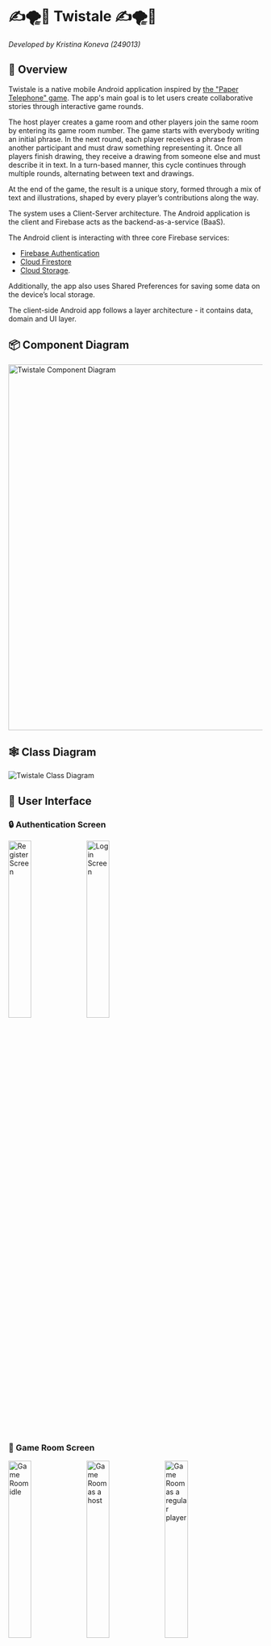 # ✍️🌪️🎨 Twistale ✍️🌪️🎨
_Developed by Kristina Koneva (249013)_

## 📃 Overview

Twistale is a native mobile Android application inspired by [the "Paper Telephone" game](https://www.thegamegal.com/2011/06/18/paper-telephone/). The app's main goal is to let users create collaborative stories through interactive game rounds.

The host player creates a game room and other players join the same room by entering its game room number. The game starts with everybody writing an initial phrase. In the next round, each player receives a phrase from another participant and must draw something representing it. Once all players finish drawing, they receive a drawing from someone else and must describe it in text.
In a turn-based manner, this cycle continues through multiple rounds, alternating between text and drawings. 

At the end of the game, the result is a unique story, formed through a mix of text and illustrations, shaped by every player’s contributions along the way.

The system uses a Client-Server architecture. The Android application is the client and Firebase acts as the backend-as-a-service (BaaS).

The Android client is interacting with three core Firebase services:
- [Firebase Authentication](https://firebase.google.com/docs/auth)
- [Cloud Firestore](https://firebase.google.com/docs/firestore)
- [Cloud Storage](https://firebase.google.com/docs/storage).

Additionally, the app also uses Shared Preferences for saving some data on the device’s local storage.

The client-side Android app follows a layer architecture - it contains data, domain and UI layer. 

## 📦 Component Diagram


<img width="725" alt="Twistale Component Diagram" src="https://github.com/user-attachments/assets/0fb3772c-a082-4fc1-aa47-1b498cfc4f4f" />

## 🕸️ Class Diagram

![Twistale Class Diagram](https://github.com/user-attachments/assets/dffbbbf5-f6dc-4d3e-be01-37c21bd856bb)

## 🎨 User Interface

### 🔒 Authentication Screen

<img width="30%" height="30%" alt="Register Screen" src="https://github.com/user-attachments/assets/7041bc66-2e86-4ad8-8f2d-716df3884508" display="inline"/>
<img width="30%" height="30%" alt="Login Screen" src="https://github.com/user-attachments/assets/0793ea93-94e5-4f4c-872e-92fcf290e3dc" display="inline"/>

### 🤸 Game Room Screen

<img width="30%" height="30%" alt="Game Room idle" src="https://github.com/user-attachments/assets/99992dbd-2e0a-4362-8402-c543bd7be692" display="inline"/>
<img width="30%" height="30%" alt="Game Room as a host" src="https://github.com/user-attachments/assets/3c81ea61-8243-432c-8253-4ac5a8a0102a" display="inline"/>
<img width="30%" height="30%" alt="Game Room as a regular player" src="https://github.com/user-attachments/assets/bbe451fd-d3b1-485d-8590-1321d72785e8" display="inline"/>


### 🛝 Game Play Screen

<img width="30%" height="30%" alt="Intial writing round" src="https://github.com/user-attachments/assets/b2b15b86-1c97-4ca9-b1dc-020098b8cc2a" display="inline"/>
<img width="30%" height="30%" alt="Waiting" src="https://github.com/user-attachments/assets/4553ddfb-aed7-4d97-b888-51f64beaa424" display="inline"/>

<br>

<img width="30%" height="30%" alt="Writing round" src="https://github.com/user-attachments/assets/73d215e7-07a3-480d-80f2-08fc42772777" display="inline"/>
<img width="30%" height="30%" alt="Drawing round" src="https://github.com/user-attachments/assets/062790b6-0b7f-4825-ab0c-626b38526c84" display="inline"/>

### 📖 Game Story Screen

<img width="30%" height="30%" alt="Story Screen 1" src="https://github.com/user-attachments/assets/6581fd18-6a22-4d02-9292-9ffca605fea1" display="inline"/>
<img width="30%" height="30%" alt="Story Screen 2" src="https://github.com/user-attachments/assets/2563e25a-2d75-4211-91e9-8f31cc1447d0" display="inline"/>

